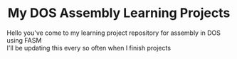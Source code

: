 <div align="center"><h1><b>My DOS Assembly Learning Projects</b></h1></div>
Hello you've come to my learning project repository for assembly in DOS using FASM<br>
I'll be updating this every so often when I finish projects
